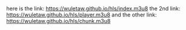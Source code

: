 here is the link: https://wuletaw.github.io/hls/index.m3u8
the 2nd link: https://wuletaw.github.io/hls/player.m3u8
and the other link: https://wuletaw.github.io/hls/chunk.m3u8
